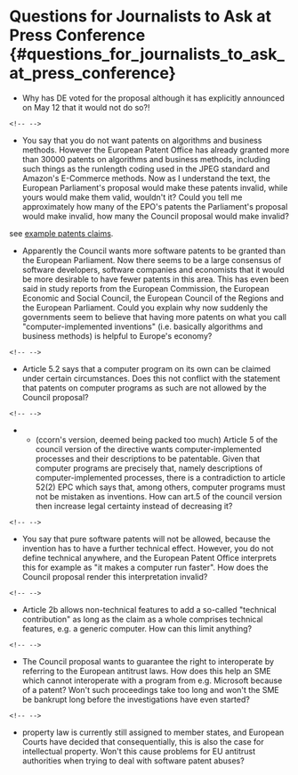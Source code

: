# Questions for Journalists to Ask at Press Conference {#questions_for_journalists_to_ask_at_press_conference}

-   Why has DE voted for the proposal although it has explicitly
    announced on May 12 that it would not do so?!

```{=html}
<!-- -->
```
-   You say that you do not want patents on algorithms and business
    methods. However the European Patent Office has already granted more
    than 30000 patents on algorithms and business methods, including
    such things as the runlength coding used in the JPEG standard and
    Amazon\'s E-Commerce methods. Now as I understand the text, the
    European Parliament\'s proposal would make these patents invalid,
    while yours would make them valid, wouldn\'t it? Could you tell me
    approximately how many of the EPO\'s patents the Parliament\'s
    proposal would make invalid, how many the Council proposal would
    make invalid?

see [example patents
claims](http://swpat.ffii.org/analysis/testsuite/ "wikilink").

-   Apparently the Council wants more software patents to be granted
    than the European Parliament. Now there seems to be a large
    consensus of software developers, software companies and economists
    that it would be more desirable to have fewer patents in this area.
    This has even been said in study reports from the European
    Commission, the European Economic and Social Council, the European
    Council of the Regions and the European Parliament. Could you
    explain why now suddenly the governments seem to believe that having
    more patents on what you call \"computer-implemented inventions\"
    (i.e. basically algorithms and business methods) is helpful to
    Europe\'s economy?

```{=html}
<!-- -->
```
-   Article 5.2 says that a computer program on its own can be claimed
    under certain circumstances. Does this not conflict with the
    statement that patents on computer programs as such are not allowed
    by the Council proposal?

```{=html}
<!-- -->
```
-   -   (ccorn\'s version, deemed being packed too much) Article 5 of
        the council version of the directive wants computer-implemented
        processes and their descriptions to be patentable. Given that
        computer programs are precisely that, namely descriptions of
        computer-implemented processes, there is a contradiction to
        article 52(2) EPC which says that, among others, computer
        programs must not be mistaken as inventions. How can art.5 of
        the council version then increase legal certainty instead of
        decreasing it?

```{=html}
<!-- -->
```
-   You say that pure software patents will not be allowed, because the
    invention has to have a further technical effect. However, you do
    not define technical anywhere, and the European Patent Office
    interprets this for example as \"it makes a computer run faster\".
    How does the Council proposal render this interpretation invalid?

```{=html}
<!-- -->
```
-   Article 2b allows non-technical features to add a so-called
    \"technical contribution\" as long as the claim as a whole comprises
    technical features, e.g. a generic computer. How can this limit
    anything?

```{=html}
<!-- -->
```
-   The Council proposal wants to guarantee the right to interoperate by
    referring to the European antitrust laws. How does this help an SME
    which cannot interoperate with a program from e.g. Microsoft because
    of a patent? Won\'t such proceedings take too long and won\'t the
    SME be bankrupt long before the investigations have even started?

```{=html}
<!-- -->
```
-   property law is currently still assigned to member states, and
    European Courts have decided that consequentially, this is also the
    case for intellectual property. Won\'t this cause problems for EU
    antitrust authorities when trying to deal with software patent
    abuses?
